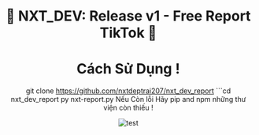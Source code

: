 <div align=center>
 
# 🚀 NXT_DEV: Release v1 - Free Report TikTok  🚀

# Cách Sử Dụng !
git clone https://github.com/nxtdeptrai207/nxt_dev_report ```cd nxt_dev_report
py nxt-report.py
Nếu Còn lỗi Hãy pip and npm những thư viện còn thiếu !

![test](https://user-images.githubusercontent.com/112190071/199890968-29b1486f-d452-47c1-8d84-e546787252c1.png)
